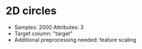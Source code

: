 # 2D circles

 - Samples: 2000 Attributes: 3
 - Target column: "target"
 - Additional preprocessing needed: feature scaling
